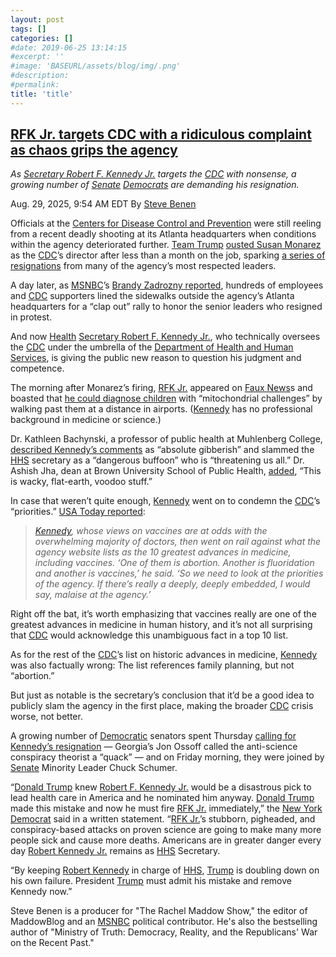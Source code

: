 ```yaml
---
layout: post
tags: []
categories: []
#date: 2019-06-25 13:14:15
#excerpt: ''
#image: 'BASEURL/assets/blog/img/.png'
#description:
#permalink:
title: 'title'
---
```



## [RFK Jr. targets CDC with a ridiculous complaint as chaos grips the agency](https://www.msnbc.com/rachel-maddow-show/maddowblog/rfk-jr-targets-cdc-ridiculous-complaint-chaos-grips-agency-rcna227978)

*As [Secretary Robert F. Kennedy Jr.](https://www.hhs.gov/about/leadership/robert-kennedy.html) targets the [CDC](https://www.cdc.gov/) with nonsense, a growing number of [Senate](https://www.senate.gov/) [Democrats](https://www.democrats.org/) are demanding his resignation.*

Aug. 29, 2025, 9:54 AM EDT
By [Steve Benen](https://www.msnbc.com/author/steve-benen-ncpn433601)

Officials at the [Centers for Disease Control and Prevention](https://www.cdc.gov/) were still reeling from a recent deadly shooting at its Atlanta headquarters when conditions within the agency deteriorated further. [Team Trump](https://www.donaldjtrump.com/) [ousted Susan Monarez](https://www.msnbc.com/rachel-maddow-show/maddowblog/cdc-susan-monarez-rfk-jr-resignation-rcna227699) as the [CDC](https://www.cdc.gov/)’s director after less than a month on the job, sparking [a series of resignations](https://www.msnbc.com/rachel-maddow-show/maddowblog/cdc-susan-monarez-rfk-jr-resignation-rcna227699) from many of the agency’s most respected leaders.

A day later, as [MSNBC](https://www.hhs.gov/)’s [Brandy Zadrozny reported](https://www.msnbc.com/top-stories/latest/cdc-employees-walkout-rally-rfk-jr-vaccines-rcna227858), hundreds of employees and [CDC](https://www.cdc.gov/) supporters lined the sidewalks outside the agency’s Atlanta headquarters for a “clap out” rally to honor the senior leaders who resigned in protest.

And now [Health](https://www.hhs.gov/) [Secretary Robert F. Kennedy Jr.](https://www.hhs.gov/about/leadership/robert-kennedy.html), who technically oversees the [CDC](https://www.cdc.gov/) under the umbrella of the [Department of Health and Human Services](https://www.hhs.gov/), is giving the public new reason to question his judgment and competence.

The morning after Monarez’s firing, [RFK Jr.](https://www.hhs.gov/about/leadership/robert-kennedy.html) appeared on [Faux News](https://www.foxnews.com/)s and boasted that [he could diagnose children](https://bsky.app/profile/rpsagainsttrump.bsky.social/post/3lxghkhkhms2v) with “mitochondrial challenges” by walking past them at a distance in airports. ([Kennedy](https://www.hhs.gov/about/leadership/robert-kennedy.html) has no professional background in medicine or science.)

Dr. Kathleen Bachynski, a professor of public health at Muhlenberg College, [described Kennedy’s comments](https://bsky.app/profile/bachynski.bsky.social/post/3lxgiiu6cjc2v) as “absolute gibberish” and slammed the [HHS](https://www.hhs.gov/) secretary as a “dangerous buffoon” who is “threatening us all.” Dr. Ashish Jha, dean at Brown University School of Public Health, [added](https://x.com/ashishkjha/status/1960897339968614834), “This is wacky, flat-earth, voodoo stuff.”

In case that weren’t quite enough, [Kennedy](https://www.hhs.gov/about/leadership/robert-kennedy.html) went on to condemn the [CDC](https://www.cdc.gov/)’s “priorities.” [USA Today reported](https://www.usatoday.com/story/news/politics/2025/08/28/rfk-cdc-malaise-vaccine/85865979007/?tbref=hp):

> *[Kennedy](https://www.hhs.gov/about/leadership/robert-kennedy.html), whose views on vaccines are at odds with the overwhelming majority of doctors, then went on rail against what the agency website lists as the 10 greatest advances in medicine, including vaccines. ‘One of them is abortion. Another is fluoridation and another is vaccines,’ he said. ‘So we need to look at the priorities of the agency. If there’s really a deeply, deeply embedded, I would say, malaise at the agency.’*

Right off the bat, it’s worth emphasizing that vaccines really are one of the greatest advances in medicine in human history, and it’s not all surprising that [CDC](https://www.cdc.gov/) would acknowledge this unambiguous fact in a top 10 list.

As for the rest of the [CDC](https://www.cdc.gov/)’s list on historic advances in medicine, [Kennedy](https://www.hhs.gov/about/leadership/robert-kennedy.html) was also factually wrong: The list references family planning, but not “abortion.”

But just as notable is the secretary’s conclusion that it’d be a good idea to publicly slam the agency in the first place, making the broader [CDC](https://www.cdc.gov/) crisis worse, not better.

A growing number of [Democratic](https://www.democrats.org/) senators spent Thursday [calling for Kennedy’s resignation](https://www.nbcnews.com/politics/trump-administration/live-blog/trump-susan-monarez-dc-surge-tariffs-gaza-russia-ukraine-live-updates-rcna226879/rcrd87285?canonicalCard=true) — Georgia’s Jon Ossoff called the anti-science conspiracy theorist a “quack” — and on Friday morning, they were joined by [Senate](https://www.senate.gov/) Minority Leader Chuck Schumer.

“[Donald Trump](https://www.donaldjtrump.com/) knew [Robert F. Kennedy Jr.](https://www.hhs.gov/about/leadership/robert-kennedy.html) would be a disastrous pick to lead health care in America and he nominated him anyway. [Donald Trump](https://www.donaldjtrump.com/) made this mistake and now he must fire [RFK Jr.](https://www.hhs.gov/about/leadership/robert-kennedy.html) immediately,” the [New York](https://www.ny.gov/) [Democrat](https://www.democrats.org/) said in a written statement. “[RFK Jr.](https://www.hhs.gov/about/leadership/robert-kennedy.html)’s stubborn, pigheaded, and conspiracy-based attacks on proven science are going to make many more people sick and cause more deaths. Americans are in greater danger every day [Robert Kennedy Jr.](https://www.hhs.gov/about/leadership/robert-kennedy.html) remains as [HHS](https://www.hhs.gov/) Secretary.

“By keeping [Robert Kennedy](https://www.hhs.gov/about/leadership/robert-kennedy.html) in charge of [HHS](https://www.hhs.gov/), [Trump](https://www.donaldjtrump.com/) is doubling down on his own failure. President [Trump](https://www.donaldjtrump.com/) must admit his mistake and remove Kennedy now.”

Steve Benen is a producer for "The Rachel Maddow Show," the editor of MaddowBlog and an [MSNBC](https://www.hhs.gov/) political contributor. He's also the bestselling author of "Ministry of Truth: Democracy, Reality, and the Republicans' War on the Recent Past."

